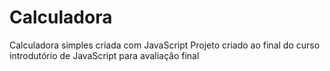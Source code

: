 # Calculadora
Calculadora simples criada com JavaScript
Projeto criado ao final do curso introdutório de JavaScript para avaliação final
